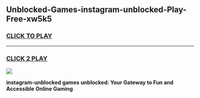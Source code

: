 
## Unblocked-Games-instagram-unblocked-Play-Free-xw5k5
<h3>
<a href="https://premium76.site?title=instagram-unblocked&ref=10A">CLICK TO PLAY</a></h3>
<hr>

<h3>
<a href="https://premium76.site?title=instagram-unblocked&ref=10A">CLICK 2 PLAY</a>
  
</h3>

<a href="https://premium76.site?title=instagram-unblocked&ref=10A"><img src="https://clearcache.store/games.png"></a>


**instagram-unblocked games unblocked: Your Gateway to Fun and Accessible Online Gaming**
